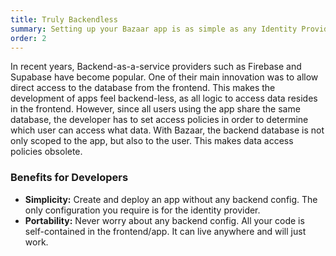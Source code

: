 ```yaml
---
title: Truly Backendless
summary: Setting up your Bazaar app is as simple as any Identity Provider. Traditional backendless solutions like Firebase and Supabase, require you to configure the backend's data access policy. In contrast, Bazaar's novel way of scoping data to a user makes any configuration obsolete.
order: 2
---
```


In recent years, Backend-as-a-service providers such as Firebase and Supabase have become popular. One of their main innovation was to allow direct access to the database from the frontend. This makes the development of apps feel backend-less, as all logic to access data resides in the frontend. However, since all users using the app share the same database, the developer has to set access policies in order to determine which user can access what data. With Bazaar, the backend database is not only scoped to the app, but also to the user. This makes data access policies obsolete.

### Benefits for Developers

- **Simplicity:** Create and deploy an app without any backend config. The only configuration you require is for the identity provider.
- **Portability:** Never worry about any backend config. All your code is self-contained in the frontend/app. It can live anywhere and will just work.
